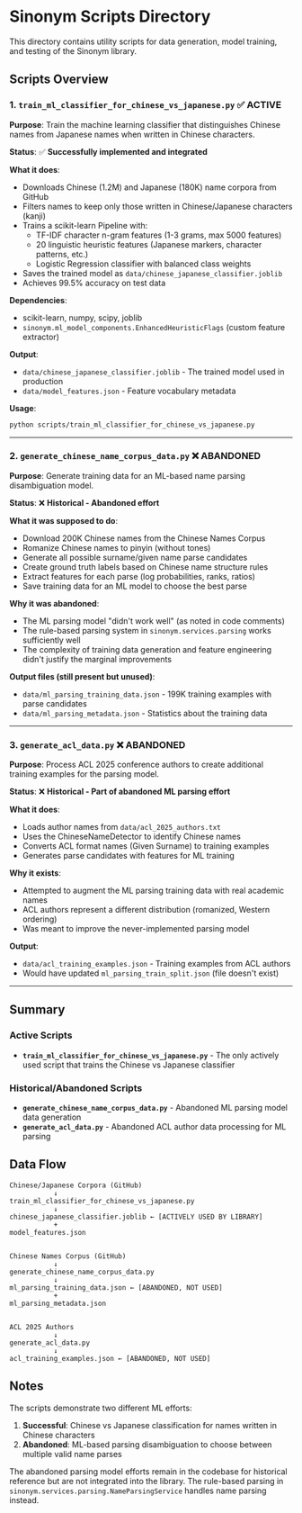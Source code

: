 # Sinonym Scripts Directory

This directory contains utility scripts for data generation, model training, and testing of the Sinonym library.

## Scripts Overview

### 1. `train_ml_classifier_for_chinese_vs_japanese.py` ✅ ACTIVE
**Purpose**: Train the machine learning classifier that distinguishes Chinese names from Japanese names when written in Chinese characters.

**Status**: ✅ **Successfully implemented and integrated**

**What it does**:
- Downloads Chinese (1.2M) and Japanese (180K) name corpora from GitHub
- Filters names to keep only those written in Chinese/Japanese characters (kanji)
- Trains a scikit-learn Pipeline with:
  - TF-IDF character n-gram features (1-3 grams, max 5000 features)
  - 20 linguistic heuristic features (Japanese markers, character patterns, etc.)
  - Logistic Regression classifier with balanced class weights
- Saves the trained model as `data/chinese_japanese_classifier.joblib`
- Achieves 99.5% accuracy on test data

**Dependencies**:
- scikit-learn, numpy, scipy, joblib
- `sinonym.ml_model_components.EnhancedHeuristicFlags` (custom feature extractor)

**Output**: 
- `data/chinese_japanese_classifier.joblib` - The trained model used in production
- `data/model_features.json` - Feature vocabulary metadata

**Usage**:
```bash
python scripts/train_ml_classifier_for_chinese_vs_japanese.py
```

---

### 2. `generate_chinese_name_corpus_data.py` ❌ ABANDONED
**Purpose**: Generate training data for an ML-based name parsing disambiguation model.

**Status**: ❌ **Historical - Abandoned effort**

**What it was supposed to do**:
- Download 200K Chinese names from the Chinese Names Corpus
- Romanize Chinese names to pinyin (without tones)
- Generate all possible surname/given name parse candidates
- Create ground truth labels based on Chinese name structure rules
- Extract features for each parse (log probabilities, ranks, ratios)
- Save training data for an ML model to choose the best parse

**Why it was abandoned**:
- The ML parsing model "didn't work well" (as noted in code comments)
- The rule-based parsing system in `sinonym.services.parsing` works sufficiently well
- The complexity of training data generation and feature engineering didn't justify the marginal improvements

**Output files (still present but unused)**:
- `data/ml_parsing_training_data.json` - 199K training examples with parse candidates
- `data/ml_parsing_metadata.json` - Statistics about the training data

---

### 3. `generate_acl_data.py` ❌ ABANDONED
**Purpose**: Process ACL 2025 conference authors to create additional training examples for the parsing model.

**Status**: ❌ **Historical - Part of abandoned ML parsing effort**

**What it does**:
- Loads author names from `data/acl_2025_authors.txt`
- Uses the ChineseNameDetector to identify Chinese names
- Converts ACL format names (Given Surname) to training examples
- Generates parse candidates with features for ML training

**Why it exists**:
- Attempted to augment the ML parsing training data with real academic names
- ACL authors represent a different distribution (romanized, Western ordering)
- Was meant to improve the never-implemented parsing model

**Output**:
- `data/acl_training_examples.json` - Training examples from ACL authors
- Would have updated `ml_parsing_train_split.json` (file doesn't exist)

---

## Summary

### Active Scripts
- **`train_ml_classifier_for_chinese_vs_japanese.py`** - The only actively used script that trains the Chinese vs Japanese classifier

### Historical/Abandoned Scripts  
- **`generate_chinese_name_corpus_data.py`** - Abandoned ML parsing model data generation
- **`generate_acl_data.py`** - Abandoned ACL author data processing for ML parsing

## Data Flow

```
Chinese/Japanese Corpora (GitHub)
           ↓
train_ml_classifier_for_chinese_vs_japanese.py
           ↓
chinese_japanese_classifier.joblib ← [ACTIVELY USED BY LIBRARY]
           +
model_features.json


Chinese Names Corpus (GitHub)
           ↓
generate_chinese_name_corpus_data.py
           ↓
ml_parsing_training_data.json ← [ABANDONED, NOT USED]
           +
ml_parsing_metadata.json


ACL 2025 Authors
           ↓
generate_acl_data.py
           ↓
acl_training_examples.json ← [ABANDONED, NOT USED]
```

## Notes

The scripts demonstrate two different ML efforts:
1. **Successful**: Chinese vs Japanese classification for names written in Chinese characters
2. **Abandoned**: ML-based parsing disambiguation to choose between multiple valid name parses

The abandoned parsing model efforts remain in the codebase for historical reference but are not integrated into the library. The rule-based parsing in `sinonym.services.parsing.NameParsingService` handles name parsing instead.